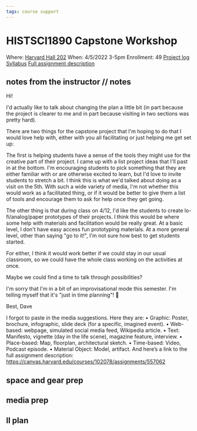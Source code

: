 ```yaml
---
tags: course support
---
```

# HISTSCI1890 Capstone Workshop

Where: [Harvard Hall 202](https://prodsmap.cadm.harvard.edu/portal/apps/indoors?appid=d71c69bc4b014b40b730d90880fba3a0&itemUniqueIdField=point_of_interest_id&x=-71.11819963587519&y=42.37485102195376&l=0&itemSourceKey=Buildings&itemUniqueId=1530)
When: 4/5/2022 3-5pm
Enrollment: 49
[Project log](https://docs.google.com/document/d/1BFo2llDCSALS1TzI1QyTwO7LciqEO20cq-rtjD7EseM/edit?usp=drivesdk)
[Syllabus](https://airtable.com/appOgUGNrRPyW0xRm/tblF0oKLCPhK6TnAe/viwxouIdoOK1PvsTF/recRLwCZRKleEsR4F/flde6CJXApRaFoOpC/attpo2iMHLjP5upar?blocks=hide)
[Full assignment description](https://canvas.harvard.edu/courses/102078/assignments/557062)

## notes from the instructor // notes
Hi!
 
I'd actually like to talk about changing the plan a little bit (in part because the project is clearer to me and in part because visiting in two sections was pretty hard). 
 
There are two things for the capstone project that I'm hoping to do that I would love help with, either with you all facilitating or just helping me get set up:
 
The first is helping students have a sense of the tools they might use for the creative part of their project. I came up with a list project ideas that I'll past in at the bottom. I'm encouraging students to pick something that they are either familiar with or are otherwise excited to learn, but I'd love to invite students to stretch a bit. I think this is what we'd talked about doing as a visit on the 5th. With such a wide variety of media, I'm not whether this would work as a facilitated thing, or if it would be better to give them a list of tools and encourage them to ask for help once they get going. 
 
The other thing is that during class on 4/12, I'd like the students to create lo-fi/analog/paper prototypes of their projects. I think this would be where some help with materials and facilitation would be really great. At a basic level, I don't have easy access fun prototyping materials. At a more general level, other than saying "go to it!", I'm not sure how best to get students started. 
 
For either, I think it would work better if we could stay in our usual classroom, so we could have the whole class working on the activities at once. 
 
Maybe we could find a time to talk through possibilities?
 
I'm sorry that I'm in a bit of an improvisational mode this semester. I'm telling myself that it's "just in time planning"! 🙂
 
Best,
Dave

I forgot to paste in the media suggestions. Here they are:
•	Graphic: Poster, brochure, infographic, slide deck (for a specific, imagined event).
•	Web-based: webpage, simulated social media feed, Wikipedia article.
•	Text: Manifesto, vignette (day in the life scene), magazine feature, interview.
•	Place-based: Map, floorplan, architectural sketch.
•	Time-based: Video, Podcast episode.
•	Material Object: Model, artifact.
And here’s a link to the full assignment description: https://canvas.harvard.edu/courses/102078/assignments/557062


## space and gear prep
## media prep
## ll plan

